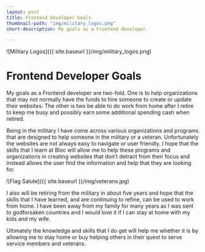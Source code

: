 ```yaml
---
layout: post
title: Frontend Developer Goals
thumbnail-path: "img/military_logos.png"
short-description: My goals as a Frontend developer.

---
```



![Military Logos]({{ site.baseurl }}/img/military_logos.png)


# Frontend Developer Goals
My goals as a Frontend developer are two-fold.  One is to help organizations that may not normally have the funds to hire someone to create or update their websites.  The other is two be able to do work from home after I retire to keep me busy and possibly earn some additional spending cash when retired.

Being in the military I have come across various organizations and programs that are designed to help someone in the military or a veteran.  Unfortunately the websites are not always easy to navigate or user friendly.  I hope that the skills that I learn at Bloc will allow me to help these programs and organizations in creating websites that don’t detract from their focus and instead allows the user find the information and help that they are looking for.

![Flag Salute]({{ site.baseurl }}/img/veterans.jpg)

I also will be retiring from the military in about five years and hope that the skills that I have learned, and are continuing to refine, can be used to work from home.  I have been away from my family for many years as I was sent to godforsaken countries and I would love it if I can stay at home with my kids and my wife.

Ultimately the knowledge and skills that I do get will help me whether it is by allowing me to stay home or buy helping others in their quest to serve service members and veterans.
